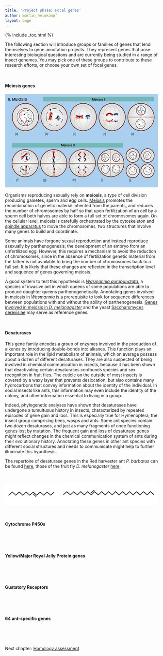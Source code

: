 ```yaml
---
title: 'Project phase: Focal genes'
author: martin_helmkampf
layout: page 
---
```

{% include _toc.html %}

The following section will introduce groups or families of genes that lend themselves to gene annotation projects. They represent genes that pose interesting biological questions and are currently being studied in a range of insect genomes. You may pick one of these groups to contribute to these research efforts, or choose your own set of focal genes.

&nbsp;

#### Meiosis genes <a id="Meiosis genes"></a>

<a href="../../wp-content/uploads/2013/08/Meiosis.jpg" class="grouped_elements" rel="tc-fancybox-group428"><img class="alignright size-full wp-image-920" alt="Meiosis" src="../../wp-content/uploads/2013/08/Meiosis.jpg" width="520" height="306" /></a>

Organisms reproducing sexually rely on **meiosis**, a type of cell division producing gametes, sperm and egg cells. [Meiosis][1] promotes the recombination of genetic material inherited from the parents, and reduces the number of chromosomes by half so that upon fertilization of an cell by a sperm cell both halves are able to form a full set of chromosomes again. On the cellular level, meiosis is carefully orchestrated by the cytoskeleton and [spindle apparatus][2] to move the chromosomes, two structures that involve many genes to build and coordinate.

Some animals have forgone sexual reproduction and instead reproduce asexually by parthenogenesis, the development of an embryo from an unfertilized egg. However, this requires a mechanism to avoid the reduction of chromosomes, since in the absence of fertilization genetic material from the father is not available to bring the number of chromosomes back to a full set. It is likely that these changes are reflected in the transcription level and sequence of genes governing meiosis.

A good system to test this hypothesis is [*Wasmannia auropunctata*][3], a species of invasive ant in which queens of some populations are able to produce daughter queens parthenogenetically. Annotating genes involved in meiosis in *Wasmannia* is a prerequisite to look for sequence differences between populations with and without the ability of parthenogenesis. [Genes involved in meiosis in *D. melanogaster*][4] and the yeast [Saccharomyces cerevisiae][5] may serve as reference genes.

&nbsp;

#### Desaturases

This gene family encodes a group of enzymes involved in the production of alkenes by introducing double-bonds into alkanes. This function plays an important role in the lipid metabolism of animals, which on average possess about a dozen of different desaturases. They are also suspected of being involved in chemical communication in insects, because it has been shown that deactivating certain desaturases confounds species and sex recognition in fruit flies. The cuticle on the outside of most insects is covered by a waxy layer that prevents desiccation, but also contains many hydrocarbons that convey information about the identity of the individual. In social insects like ants, this information may even include the identity of the colony, and other information essential to living in a group.

Indeed, phylogenetic analyses have shown that desaturases have undergone a tumultuous history in insects, characterized by repeated episodes of gene gain and loss. This is especially true for Hymenoptera, the insect group comprising bees, wasps and ants. Some ant species contain two dozen desaturases, and just as many fragments of once functioning genes lost by mutation. The frequent gain and loss of desaturase genes might reflect changes in the chemical communication system of ants during their evolutionary history. Annotating these genes in other ant species with different social structures and needs to communicate might help to further illuminate this hypothesis.

The repertoire of desaturase genes in the Red harvester ant *P. barbatus* can be found [here][6], those of the fruit fly *D. melanogaster* [here][7].

&nbsp;

<a href="../../wp-content/uploads/2013/08/Alkenes.png" class="grouped_elements" rel="tc-fancybox-group428"><img class="margin-left size-full wp-image-669" alt="Alkenes" src="../../wp-content/uploads/2013/08/Alkenes.png" width="794" height="75" /></a>

&nbsp;

#### Cytochrome P450s

&nbsp;

&nbsp;

#### Yellow/Major Royal Jelly Protein genes

&nbsp;

&nbsp;

#### Gustatory Receptors

&nbsp;

&nbsp;

#### 64 ant-specific genes

&nbsp;

&nbsp;

Next chapter: [Homology assessment][8]

&nbsp;

 [1]: http://en.wikipedia.org/wiki/Meiosis
 [2]: http://en.wikipedia.org/wiki/Spindle_apparatus
 [3]: ../14.ants
 [4]: ../../wp-content/uploads/2013/09/Dmel_Meiosis_aa.fas
 [5]: http://www.yeastgenome.org/cgi-bin/phenotype/phenotype.fpl?observable=meiotic%20recombination
 [6]: ../../wp-content/uploads/2013/08/Pbar_desats_pep.fas
 [7]: ../../wp-content/uploads/2013/08/Dmel_desats_pep.fas
 [8]: ../41.homology-assessment
